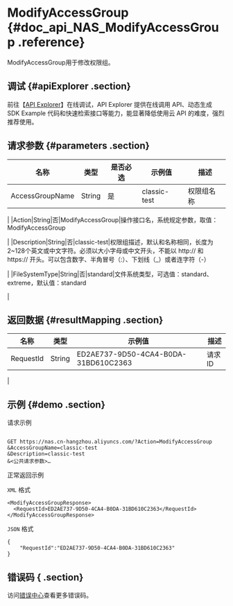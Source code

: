# ModifyAccessGroup {#doc_api_NAS_ModifyAccessGroup .reference}

ModifyAccessGroup用于修改权限组。

## 调试 {#apiExplorer .section}

前往【[API Explorer](https://api.aliyun.com/#product=NAS&api=ModifyAccessGroup)】在线调试，API Explorer 提供在线调用 API、动态生成 SDK Example 代码和快速检索接口等能力，能显著降低使用云 API 的难度，强烈推荐使用。

## 请求参数 {#parameters .section}

|名称|类型|是否必选|示例值|描述|
|--|--|----|---|--|
|AccessGroupName|String|是|classic-test|权限组名称

 |
|Action|String|否|ModifyAccessGroup|操作接口名，系统规定参数，取值：ModifyAccessGroup

 |
|Description|String|否|classic-test|权限组描述，默认和名称相同，长度为2~128个英文或中文字符。必须以大小字母或中文开头，不能以 http:// 和 https:// 开头。可以包含数字、半角冒号（:）、下划线（\_）或者连字符（-）

 |
|FileSystemType|String|否|standard|文件系统类型，可选值：standard、extreme，默认值：standard

 |

## 返回数据 {#resultMapping .section}

|名称|类型|示例值|描述|
|--|--|---|--|
|RequestId|String|ED2AE737-9D50-4CA4-B0DA-31BD610C2363|请求ID

 |

## 示例 {#demo .section}

请求示例

``` {#request_demo}

GET https://nas.cn-hangzhou.aliyuncs.com/?Action=ModifyAccessGroup
&AccessGroupName=classic-test
&Description=classic-test
&<公共请求参数>…

```

正常返回示例

`XML` 格式

``` {#xml_return_success_demo}
<ModifyAccessGroupResponse>
  <RequestId>ED2AE737-9D50-4CA4-B0DA-31BD610C2363</RequestId>
</ModifyAccessGroupResponse>

```

`JSON` 格式

``` {#json_return_success_demo}
{
	"RequestId":"ED2AE737-9D50-4CA4-B0DA-31BD610C2363"
}
```

## 错误码 { .section}

访问[错误中心](https://error-center.alibabacloud.com/status/product/NAS)查看更多错误码。

